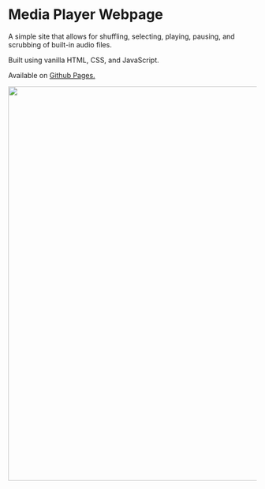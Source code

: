 # Media Player Webpage

A simple site that allows for shuffling, selecting, playing, pausing, and scrubbing of built-in audio files.

Built using vanilla HTML, CSS, and JavaScript.

Available on [Github Pages.](https://clay0063.github.io/media-player/)

<img src="https://i.ibb.co/nDz3nc1/media-Player.png" width="800" height="auto" />
